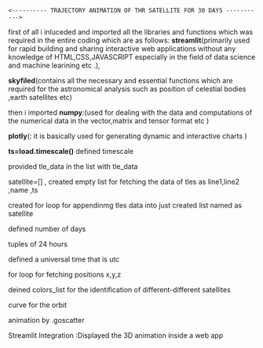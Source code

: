     <---------- TRAJECTORY ANIMATION OF THR SATELLITE FOR 30 DAYS ----------->

    
first of all i inluceded and imported all the libraries and functions which was required in the entire coding which are as follows:
**streamlit**(primarily used for rapid building and sharing interactive web applications without any knowledge of HTML,CSS,JAVASCRIPT especially in the field of data science and machine learining etc .),



**skyfiled**(contains all the necessary and essential functions which are required for the astronomical analysis such as position of celestial bodies ,earth satellites etc)



then i imported 
**numpy**:(used for dealing with the data and computations of the numerical data in the vector,matrix and tensor format etc )

**plotly**(: it is basically used for generating dynamic and interactive charts )




**ts=load.timescale()**  defined timescale 




provided tle_data in the list with tle_data



satellite=[] , created empty list for fetching the data of tles as line1,line2 ,name ,ts



created for loop for appendinmg tles data into just created list named as satellite 


defined number of days 


tuples of 24 hours 



defined a universal time that is utc 



for loop for fetching positions x,y,z



deined colors_list for the identification of different-different satellites



curve for the orbit 



animation by .goscatter 


Streamlit Integration :Displayed the 3D animation inside a web app
